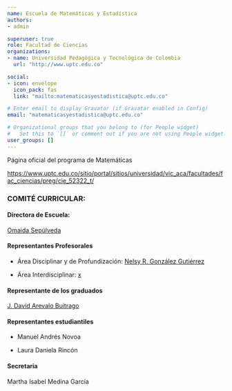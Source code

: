```yaml
---
name: Escuela de Matemáticas y Estadística
authors:
- admin

superuser: true
role: Facultad de Ciencias
organizations:
- name: Universidad Pedagógica y Tecnológica de Colombia
  url: "http://www.uptc.edu.co"

social:
- icon: envelope
  icon_pack: fas
  link: "mailto:matematicasyestadistica@uptc.edu.co"

# Enter email to display Gravatar (if Gravatar enabled in Config)
email: "matematicasyestadistica@uptc.edu.co"

# Organizational groups that you belong to (for People widget)
#   Set this to `[]` or comment out if you are not using People widget.
user_groups: []
---
```


Página oficial del programa de Matemáticas <br>

https://www.uptc.edu.co/sitio/portal/sitios/universidad/vic_aca/facultades/fac_ciencias/preg/cie_52322_t/

### COMITÉ CURRICULAR:  

#### Directora de Escuela:

[Omaida Sepúlveda](https://matematicas.netlify.app/authors/sepulveda-o/)

#### Representantes Profesorales

* Área Disciplinar y de Profundización: [Nelsy R. González Gutiérrez](https://matematicas.netlify.app/authors/gonzalez-n/)

* Área Interdisciplinar: [x](https://matematicas.netlify.app/authors/)

#### Representante de los graduados

[J. David Arevalo Buitrago](https://matematicas.netlify.app/authors/arevalo-d/)


#### Representantes estudiantiles

* Manuel Andrés Novoa

* Laura Daniela Rincón 

#### Secretaria 

Martha Isabel Medina García

